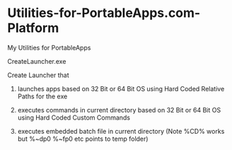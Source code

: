 # Utilities-for-PortableApps.com-Platform
My Utilities for PortableApps


CreateLauncher.exe

Create Launcher that 

1) launches apps based on 32 Bit or 64 Bit OS using Hard Coded Relative Paths for the exe

2) executes commands in current directory based on 32 Bit or 64 Bit OS using Hard Coded Custom Commands

3) executes embedded batch file in current directory (Note %CD% works but %~dp0 %~fp0 etc points to temp folder)

